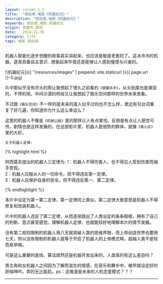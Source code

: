 ```yaml
---
layout: column_1_2
title:  "观后感.电影《机器纪元》"
description: "观后感.电影《机器纪元》"
keywords: 观后感,电影,机器纪元
origin: 张嘉杰.原创
date:   2014-11-30
category: life
tags: 电影 观后感
---
```

机器人智能化逐步觉醒的故事其实讲起来，也应该是极度老套的了。这冰冷冷的机器，逐渐具备自主意识...想象起来毕竟还是能够让人感到憧憬与兴奋的。 
<!--more-->

![机器纪元]({{ "/resources/images" | prepend: site.staticurl }}{{ page.url }}-0.jpg)

片中那似乎没有尽头的雨让我想起了很久之前看的`《银翼杀手》`，从头到尾也是潮湿的，不停的雨，中间沙漠的桥段又让我想起了极乐空间那样的世界未来景象。

不过跟`《极乐空间》`不一样的是未来的富人似乎过的也不怎么样，里边有句台词重复了好几遍，你知道你为什么这么幸运么？

这里的机器人不像是`《机械公敌》`里的那样让人有点害怕，反倒是有点让人感觉可怜，剧情也是这样发展的，在这部影片里，机器人是弱势的群体，就像`《第九区》`里的大虾。

`关于机器人定律:`

{% highlight html %}

阿西莫夫提出的机器人三定律为:
1：机器人不得伤害人，也不得见人受到伤害而袖手旁观。  
2：机器人应服从人的一切命令，但不得违反第一定律。  
3：机器人应保护自身的安全，但不得违反第一、第二定律。

{% endhighlight %}

本片中设定为第一第二定律，第一定律同上类似，第二定律大致意思是机器人不得修复和改装机器人。

片中的机器人违反了第二定律，从而逐渐跳出了人类设定的条条框框，拥有了自己的判断、意识甚至感觉。理解机器人定律，也就能较好地理解本片的情节发展。

没有第二规则限制的机器人用八天就突破人类的思维界限，而上帝创造世界也要用七天，所以没有限制的机器人就等于开启了机器人的上帝模式啊，超越人类不是轻而易举嘛。

可是这么重要的底线，算法居然还是机器开发出来的，人类真的有这么差劲吗？

男主角和女机器人之间因为了解而滋生的情感，在音乐和舞步中，被早就设定好的娇喘呻吟，弄的无比尴尬。ps：这难道是未来的人机恋爱模式？？？

---------------------------------------